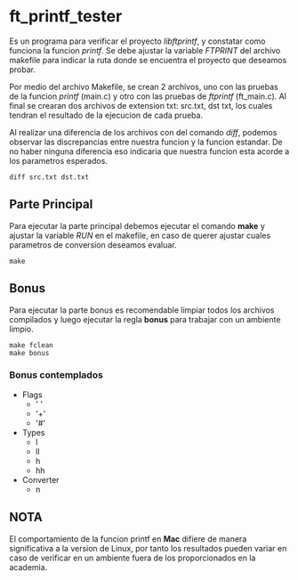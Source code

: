 # ft_printf_tester
Es un programa para verificar el proyecto *libftprintf*, y constatar como funciona
la funcion *printf*. Se debe ajustar la variable *FTPRINT* del archivo makefile
para indicar la ruta donde se encuentra el proyecto que deseamos probar.

Por medio del archivo Makefile, se crean 2 archivos, uno con las pruebas de la 
funcion *printf* (main.c) y otro con las pruebas de *ftprintf* (ft_main.c). Al final
se crearan dos archivos de extension txt: src.txt, dst txt, los cuales tendran el
resultado de la ejecucion de cada prueba.

Al realizar una diferencia de los archivos con del comando *diff*, podemos observar
las discrepancias entre nuestra funcion y la funcion estandar. De no haber ninguna
diferencia eso indicaria que nuestra funcion esta acorde a los parametros esperados.

```
diff src.txt dst.txt
```

## Parte Principal
Para ejecutar la parte principal debemos ejecutar el comando **make** y ajustar la
variable *RUN* en el makefile, en caso de querer ajustar cuales parametros de
conversion deseamos evaluar.
```
make
```

## Bonus
Para ejecutar la parte bonus es recomendable limpiar todos los archivos compilados
y luego ejecutar la regla **bonus** para trabajar con un ambiente limpio.

```
make fclean
make bonus
```

### Bonus contemplados
* Flags
    * ' '
    * '+'
    * '#'
* Types
    * l
    * ll
    * h
    * hh
* Converter
    * n

## NOTA
El comportamiento de la funcion printf en **Mac** difiere de manera significativa
a la version de Linux, por tanto los resultados pueden variar en caso de verificar
en un ambiente fuera de los proporcionados en la academia.